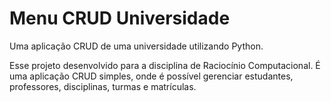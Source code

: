# Menu CRUD Universidade
 Uma aplicação CRUD de uma universidade utilizando Python.

 Esse projeto desenvolvido para a disciplina de Raciocínio Computacional.
 É uma aplicação CRUD simples, onde é possível gerenciar estudantes, professores, disciplinas,
 turmas e matrículas.
